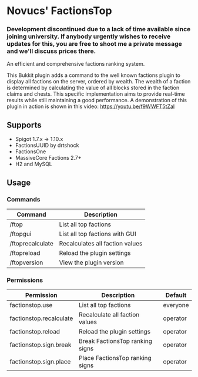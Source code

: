 # Novucs' FactionsTop
### Development discontinued due to a lack of time available since joining university. If anybody urgently wishes to receive updates for this, you are free to shoot me a private message and we'll discuss prices there.

An efficient and comprehensive factions ranking system.

This Bukkit plugin adds a command to the well known factions plugin to display all factions on the server, ordered by wealth. The wealth of a faction is determined by calculating the value of all blocks stored in the faction claims and chests. This specific implementation aims to provide real-time results while still maintaining a good performance. A demonstration of this plugin in action is shown in this video: https://youtu.be/f9WWFT5tZaI

## Supports
* Spigot 1.7.x -> 1.10.x
* FactionsUUID by drtshock
* FactionsOne
* MassiveCore Factions 2.7+
* H2 and MySQL

## Usage
### Commands
| **Command**      | **Description**                 |
| -----------------| --------------------------------|
| /ftop <page>     | List all top factions           |
| /ftopgui <page>  | List all top factions with GUI  |
| /ftoprecalculate | Recalculates all faction values |
| /ftopreload      | Reload the plugin settings      |
| /ftopversion     | View the plugin version         |

### Permissions
| **Permission**          | **Description**                 | **Default** |
| ------------------------| ------------------------------- | ----------- |
| factionstop.use         | List all top factions           | everyone    |
| factionstop.recalculate | Recalculate all faction values  | operator    |
| factionstop.reload      | Reload the plugin settings      | operator    |
| factionstop.sign.break  | Break FactionsTop ranking signs | operator    |
| factionstop.sign.place  | Place FactionsTop ranking signs | operator    |
